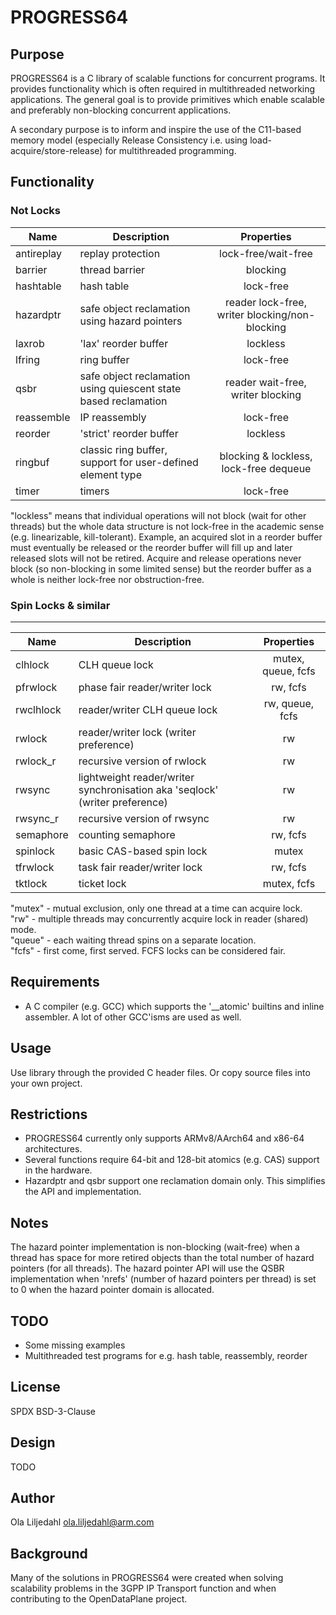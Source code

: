 PROGRESS64
====
Purpose
----
PROGRESS64 is a C library of scalable functions for concurrent programs. It provides functionality which is often required in multithreaded networking applications. The general goal is to provide primitives which enable scalable and preferably non-blocking concurrent applications.

A secondary purpose is to inform and inspire the use of the C11-based memory model (especially Release Consistency i.e. using load-acquire/store-release) for multithreaded programming.

Functionality
----
### Not Locks
| Name | Description | Properties |
| ---- | ---- | :----: |
| antireplay | replay protection | lock-free/wait-free
| barrier | thread barrier | blocking
| hashtable | hash table | lock-free
| hazardptr | safe object reclamation using hazard pointers | reader lock-free, writer blocking/non-blocking
| laxrob | 'lax' reorder buffer | lockless
| lfring | ring buffer | lock-free
| qsbr | safe object reclamation using quiescent state based reclamation | reader wait-free, writer blocking
| reassemble | IP reassembly | lock-free
| reorder | 'strict' reorder buffer | lockless
| ringbuf | classic ring buffer, support for user-defined element type | blocking & lockless, lock-free dequeue
| timer | timers | lock-free

"lockless" means that individual operations will not block (wait for other threads) but the whole data structure is not lock-free in the academic sense (e.g. linearizable, kill-tolerant). Example, an acquired slot in a reorder buffer must eventually be released or the reorder buffer will fill up and later released slots will not be retired. Acquire and release operations never block (so non-blocking in some limited sense) but the reorder buffer as a whole is neither lock-free nor obstruction-free.
### Spin Locks & similar
----
| Name | Description | Properties |
| ---- | ---- | :----: |
| clhlock | CLH queue lock | mutex, queue, fcfs |
| pfrwlock | phase fair reader/writer lock | rw, fcfs |
| rwclhlock | reader/writer CLH queue lock | rw, queue, fcfs |
| rwlock | reader/writer lock (writer preference) | rw |
| rwlock\_r | recursive version of rwlock | rw |
| rwsync | lightweight reader/writer synchronisation aka 'seqlock' (writer preference) | rw |
| rwsync\_r | recursive version of rwsync | rw |
| semaphore | counting semaphore | rw, fcfs |
| spinlock | basic CAS-based spin lock | mutex |
| tfrwlock | task fair reader/writer lock | rw, fcfs |
| tktlock | ticket lock | mutex, fcfs |

"mutex" - mutual exclusion, only one thread at a time can acquire lock.  
"rw" - multiple threads may concurrently acquire lock in reader (shared) mode.  
"queue" - each waiting thread spins on a separate location.  
"fcfs" - first come, first served. FCFS locks can be considered fair.  

Requirements
----
* A C compiler (e.g. GCC) which supports the '\_\_atomic' builtins and inline assembler. A lot of other GCC'isms are used as well.

Usage
----
Use library through the provided C header files. Or copy source files into your own project.

Restrictions
----
* PROGRESS64 currently only supports ARMv8/AArch64 and x86-64 architectures.
* Several functions require 64-bit and 128-bit atomics (e.g. CAS) support in the hardware.
* Hazardptr and qsbr support one reclamation domain only. This simplifies the API and implementation.

Notes
----
The hazard pointer implementation is non-blocking (wait-free) when a thread has space for more retired objects than the total number of hazard pointers (for all threads).
The hazard pointer API will use the QSBR implementation when 'nrefs' (number of hazard pointers per thread) is set to 0 when the hazard pointer domain is allocated.

TODO
----
* Some missing examples
* Multithreaded test programs for e.g. hash table, reassembly, reorder

License
----
SPDX BSD-3-Clause

Design
----
TODO

Author
----
Ola Liljedahl ola.liljedahl@arm.com

Background
----
Many of the solutions in PROGRESS64 were created when solving scalability problems in the 3GPP IP Transport function and when contributing to the OpenDataPlane project.
